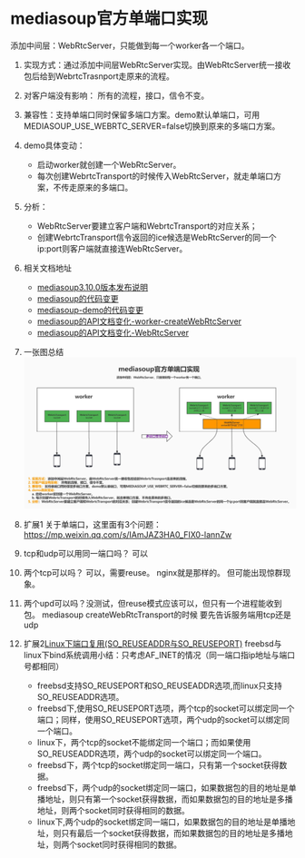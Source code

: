 # mediasoup官方单端口实现
添加中间层：WebRtcServer，只能做到每一个worker各一个端口。

1. 实现方式：通过添加中间层WebRtcServer实现。由WebRtcServer统一接收包后给到WebrtcTrasnport走原来的流程。
2. 对客户端没有影响： 所有的流程，接口，信令不变。
3. 兼容性：支持单端口同时保留多端口方案。demo默认单端口，可用MEDIASOUP_USE_WEBRTC_SERVER=false切换到原来的多端口方案。
4. demo具体变动：
    - 启动worker就创建一个WebRtcServer。
    - 每次创建WebrtcTransport的时候传入WebRtcServer，就走单端口方案，不传走原来的多端口。
5. 分析：
    - WebRtcServer要建立客户端和WebrtcTransport的对应关系；
    - 创建WebrtcTransport信令返回的ice候选是WebRtcServer的同一个ip:port则客户端就直接连WebRtcServer。
6. 相关文档地址
    - [mediasoup3.10.0版本发布说明](https://mediasoup.discourse.group/t/mediasoup-3-10-0-released-with-the-new-webrtcserver-class-listen-into-a-single-port/4313)
    - [mediasoup的代码变更](https://github.com/versatica/mediasoup/commit/5c858603cd7113e094001770be8ec8b8836f9cbb)
    - [mediasoup-demo的代码变更](https://github.com/versatica/mediasoup-demo/commit/c3610f3edd9cab732f778cfe9c1388fa9c024101)
    - [mediasoup的API文档变化-worker-createWebRtcServer](https://mediasoup.org/documentation/v3/mediasoup/api/#worker-createWebRtcServer)
    - [mediasoup的API文档变化-WebRtcServer](https://mediasoup.org/documentation/v3/mediasoup/api/#WebRtcServer)
7. 一张图总结
![](.mediasoup_singleport_images/d32492c0.jpeg)


8. 扩展1
关于单端口，这里面有3个问题： https://mp.weixin.qq.com/s/IAmJAZ3HA0_FIX0-lannZw
1. tcp和udp可以用同一端口吗？ 可以
2. 两个tcp可以吗？ 可以，需要reuse。 nginx就是那样的。 但可能出现惊群现象。
3. 两个upd可以吗？没测试，但reuse模式应该可以，但只有一个进程能收到包。
mediasoup createWebRtcTransport的时候 要先告诉服务端用tcp还是udp

9. 扩展2[Linux下端口复用(SO_REUSEADDR与SO_REUSEPORT)](http://t.zoukankan.com/hehehaha-p-6332326.html)
freebsd与linux下bind系统调用小结：只考虑AF_INET的情况（同一端口指ip地址与端口号都相同）
    - freebsd支持SO_REUSEPORT和SO_REUSEADDR选项,而linux只支持SO_REUSEADDR选项。
    - freebsd下,使用SO_REUSEPORT选项，两个tcp的socket可以绑定同一个端口；同样，使用SO_REUSEPORT选项，两个udp的socket可以绑定同一个端口。
    - linux下，两个tcp的socket不能绑定同一个端口；而如果使用SO_REUSEADDR选项，两个udp的socket可以绑定同一个端口。
    - freebsd下，两个tcp的socket绑定同一端口，只有第一个socket获得数据。
    - freebsd下，两个udp的socket绑定同一端口，如果数据包的目的地址是单播地址，则只有第一个socket获得数据，而如果数据包的目的地址是多播地址，则两个socket同时获得相同的数据。
    - linux下,两个udp的socket绑定同一端口，如果数据包的目的地址是单播地址，则只有最后一个socket获得数据，而如果数据包的目的地址是多播地址，则两个socket同时获得相同的数据。
